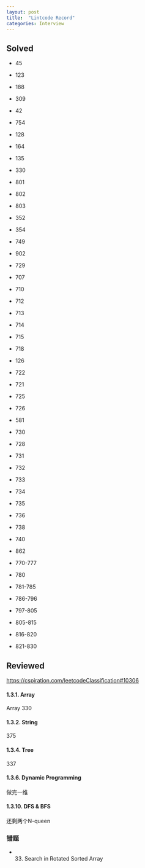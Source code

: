 ```yaml
---
layout: post
title:  "Lintcode Record"
categories: Interview
---
```

## Solved
* 45
* 123
* 188
* 309
* 42

* 754 
* 128
* 164
* 135 
* 330

* 801
* 802
* 803 
* 352   
* 354

* 749
* 902 
* 729
* 707
* 710

* 712
* 713
* 714
* 715
* 718

* 126
* 722
* 721
* 725
* 726

* 581 
* 730
* 728
* 731
* 732

* 733
* 734
* 735
* 736
* 738

* 740
* 862
* 770-777
* 780
* 781-785

* 786-796
* 797-805
* 805-815
* 816-820
* 821-830

## Reviewed
https://cspiration.com/leetcodeClassification#10306

#### 1.3.1. Array
Array 330
#### 1.3.2. String  
375
#### 1.3.4. Tree
337
#### 1.3.6. Dynamic Programming
做完一维

#### 1.3.10. DFS & BFS
还剩两个N-queen

### 错题
* 33. Search in Rotated Sorted Array
